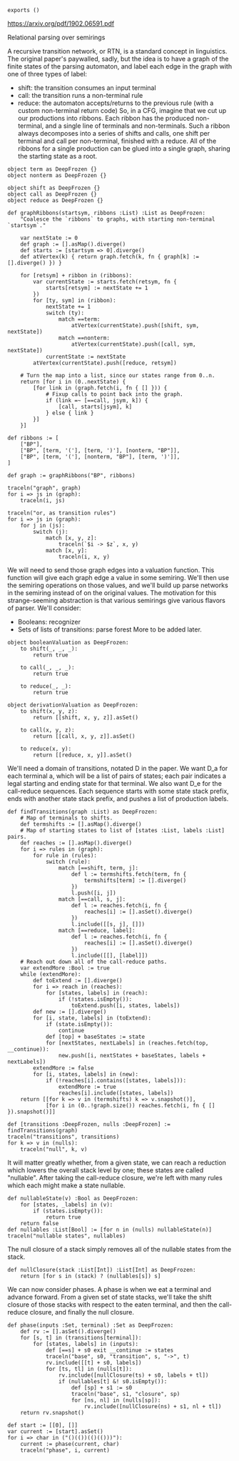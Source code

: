 ```
exports ()
```

https://arxiv.org/pdf/1902.06591.pdf

Relational parsing over semirings

A recursive transition network, or RTN, is a standard concept in
linguistics. The original paper's paywalled, sadly, but the idea is to have
a graph of the finite states of the parsing automaton, and label each edge
in the graph with one of three types of label:
* shift: the transition consumes an input terminal
* call: the transition runs a non-terminal rule
* reduce: the automaton accepts/returns to the previous rule (with a custom
          non-terminal return code)
So, in a CFG, imagine that we cut up our productions into ribbons. Each
ribbon has the produced non-terminal, and a single line of terminals and
non-terminals. Such a ribbon always decomposes into a series of shifts and
calls, one shift per terminal and call per non-terminal, finished with a
reduce. All of the ribbons for a single production can be glued into a
single graph, sharing the starting state as a root.

```
object term as DeepFrozen {}
object nonterm as DeepFrozen {}

object shift as DeepFrozen {}
object call as DeepFrozen {}
object reduce as DeepFrozen {}

def graphRibbons(startsym, ribbons :List) :List as DeepFrozen:
    "Coalesce the `ribbons` to graphs, with starting non-terminal `startsym`."

    var nextState := 0
    def graph := [].asMap().diverge()
    def starts := [startsym => 0].diverge()
    def atVertex(k) { return graph.fetch(k, fn { graph[k] := [].diverge() }) }

    for [retsym] + ribbon in (ribbons):
        var currentState := starts.fetch(retsym, fn {
            starts[retsym] := nextState += 1
        })
        for [ty, sym] in (ribbon):
            nextState += 1
            switch (ty):
                match ==term:
                    atVertex(currentState).push([shift, sym, nextState])
                match ==nonterm:
                    atVertex(currentState).push([call, sym, nextState])
            currentState := nextState
        atVertex(currentState).push([reduce, retsym])

    # Turn the map into a list, since our states range from 0..n.
    return [for i in (0..nextState) {
        [for link in (graph.fetch(i, fn { [] })) {
            # Fixup calls to point back into the graph.
            if (link =~ [==call, jsym, k]) {
                [call, starts[jsym], k]
            } else { link }
        }]
    }]

def ribbons := [
    ["BP"],
    ["BP", [term, '('], [term, ')'], [nonterm, "BP"]],
    ["BP", [term, '('], [nonterm, "BP"], [term, ')']],
]

def graph := graphRibbons("BP", ribbons)

traceln("graph", graph)
for i => js in (graph):
    traceln(i, js)

traceln("or, as transition rules")
for i => js in (graph):
    for j in (js):
        switch (j):
            match [x, y, z]:
                traceln(`$i -> $z`, x, y)
            match [x, y]:
                traceln(i, x, y)
```

We will need to send those graph edges into a valuation function. This
function will give each graph edge a value in some semiring. We'll then use
the semiring operations on those values, and we'll build up parse networks
in the semiring instead of on the original values.
The motivation for this strange-seeming abstraction is that various
semirings give various flavors of parser. We'll consider:
* Booleans: recognizer
* Sets of lists of transitions: parse forest
More to be added later.

```
object booleanValuation as DeepFrozen:
    to shift(_, _, _):
        return true

    to call(_, _, _):
        return true

    to reduce(_, _):
        return true

object derivationValuation as DeepFrozen:
    to shift(x, y, z):
        return [[shift, x, y, z]].asSet()

    to call(x, y, z):
        return [[call, x, y, z]].asSet()

    to reduce(x, y):
        return [[reduce, x, y]].asSet()
```

We'll need a domain of transitions, notated D in the paper. We want D_a for
each terminal a, which will be a list of pairs of states; each pair
indicates a legal starting and ending state for that terminal. We also want
D_e for the call-reduce sequences. Each sequence starts with some state
stack prefix, ends with another state stack prefix, and pushes a list of
production labels.

```
def findTransitions(graph :List) as DeepFrozen:
    # Map of terminals to shifts.
    def termshifts := [].asMap().diverge()
    # Map of starting states to list of [states :List, labels :List] pairs.
    def reaches := [].asMap().diverge()
    for i => rules in (graph):
        for rule in (rules):
            switch (rule):
                match [==shift, term, j]:
                    def l := termshifts.fetch(term, fn {
                        termshifts[term] := [].diverge()
                    })
                    l.push([i, j])
                match [==call, s, j]:
                    def l := reaches.fetch(i, fn {
                        reaches[i] := [].asSet().diverge()
                    })
                    l.include([[s, j], []])
                match [==reduce, label]:
                    def l := reaches.fetch(i, fn {
                        reaches[i] := [].asSet().diverge()
                    })
                    l.include([[], [label]])
    # Reach out down all of the call-reduce paths.
    var extendMore :Bool := true
    while (extendMore):
        def toExtend := [].diverge()
        for i => reach in (reaches):
            for [states, labels] in (reach):
                if (!states.isEmpty()):
                    toExtend.push([i, states, labels])
        def new := [].diverge()
        for [i, state, labels] in (toExtend):
            if (state.isEmpty()):
                continue
            def [top] + baseStates := state
            for [nextStates, nextLabels] in (reaches.fetch(top, __continue)):
                new.push([i, nextStates + baseStates, labels + nextLabels])
        extendMore := false
        for [i, states, labels] in (new):
            if (!reaches[i].contains([states, labels])):
                extendMore := true
                reaches[i].include([states, labels])
    return [[for k => v in (termshifts) k => v.snapshot()],
            [for i in (0..!graph.size()) reaches.fetch(i, fn { [] }).snapshot()]]

def [transitions :DeepFrozen, nulls :DeepFrozen] := findTransitions(graph)
traceln("transitions", transitions)
for k => v in (nulls):
    traceln("null", k, v)
```

It will matter greatly whether, from a given state, we can reach a reduction
which lowers the overall stack level by one; these states are called
"nullable". After taking the call-reduce closure, we're left with many rules
which each might make a state nullable.

```
def nullableState(v) :Bool as DeepFrozen:
    for [states, _labels] in (v):
        if (states.isEmpty()):
            return true
    return false
def nullables :List[Bool] := [for n in (nulls) nullableState(n)]
traceln("nullable states", nullables)
```

The null closure of a stack simply removes all of the nullable states from
the stack.

```
def nullClosure(stack :List[Int]) :List[Int] as DeepFrozen:
    return [for s in (stack) ? (nullables[s]) s]
```

We can now consider phases. A phase is when we eat a terminal and advance
forward. From a given set of state stacks, we'll take the shift closure of
those stacks with respect to the eaten terminal, and then the call-reduce
closure, and finally the null closure.

```
def phase(inputs :Set, terminal) :Set as DeepFrozen:
    def rv := [].asSet().diverge()
    for [s, t] in (transitions[terminal]):
        for [states, labels] in (inputs):
            def [==s] + s0 exit __continue := states
            traceln("base", s0, "transition", s, "->", t)
            rv.include([[t] + s0, labels])
            for [ts, tl] in (nulls[t]):
                rv.include([nullClosure(ts) + s0, labels + tl])
                if (nullables[t] &! s0.isEmpty()):
                    def [sp] + s1 := s0
                    traceln("base", s1, "closure", sp)
                    for [ns, nl] in (nulls[sp]):
                        rv.include([nullClosure(ns) + s1, nl + tl])
    return rv.snapshot()

def start := [[0], []]
var current := [start].asSet()
for i => char in ("()(())(()(()))"):
    current := phase(current, char)
    traceln("phase", i, current)
```
